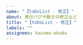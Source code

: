 ```yaml
---
name: "【toDoList - 修正】"
about: 表示バグや動きの修正など
title: "【toDoList - 修正】"
labels: ""
assignees: kazuma-okada
---
```

